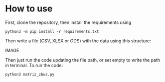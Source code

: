 # How to use

First, clone the repository, then install the requirements using

```
python3 -m pip install -r requirements.txt
```

Then write a file (CSV, XLSX or ODS) with the data using this structure:

IMAGE

Then just run the code updating the file path, or set empty to write the path in terminal. To run the code:

```
python3 matriz_zbus.py
```
